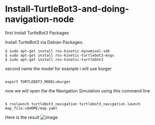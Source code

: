 # Install-TurtleBot3-and-doing-navigation-node



first 
Install TurtleBot3 Packages

Install TurtleBot3 via Debian Packages.

```
$ sudo apt-get install ros-kinetic-dynamixel-sdk
$ sudo apt-get install ros-kinetic-turtlebot3-msgs
$ sudo apt-get install ros-kinetic-turtlebot3
```


second name the model  for example i will use burger 


```

export TURTLEBOT3_MODEL=burger

```

now we will open the the Navigation Simulation using this command line 

```

$ roslaunch turtlebot3_navigation turtlebot3_navigation.launch map_file:=$HOME/map.yaml

```
Here is the result 
![image](https://user-images.githubusercontent.com/93173060/182370834-1ef42c00-d5c0-4e5b-9522-3cfcf7b5818c.png)





